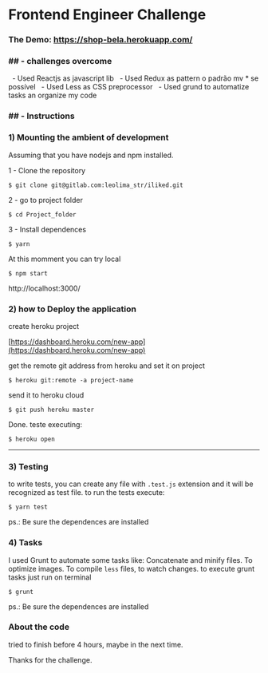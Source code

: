 # Frontend Engineer Challenge #

### The Demo: https://shop-bela.herokuapp.com/

 
### ## - challenges overcome ###

  - Used Reactjs as javascript lib
  - Used Redux as pattern o padrão mv * se possível
  - Used Less as CSS preprocessor
  - Used grund to automatize tasks an organize my code

### ## - Instructions ### 

### 1) Mounting the ambient of development ###
Assuming that you have nodejs and npm installed.

1 - Clone the repository
```
$ git clone git@gitlab.com:leolima_str/iliked.git
``` 
2 - go to project folder 

```
$ cd Project_folder
```
3 - Install dependences
	
```
$ yarn
```

At this momment you can try local
```
$ npm start
```

http://localhost:3000/

### 2) how to Deploy the application ###

create heroku project 

[https://dashboard.heroku.com/new-app](https://dashboard.heroku.com/new-app)
	
get the remote git address from heroku and set it on project 
```
$ heroku git:remote -a project-name
```	
send it to heroku cloud
```
$ git push heroku master
```	
Done. teste executing: 
```
$ heroku open
```

--------------

### 3) Testing ###
to write tests, you can create any file with `.test.js` extension and it will be recognized as test file.
to run the tests execute:
```
$ yarn test
```
ps.: Be sure the dependences are installed

### 4) Tasks
I used Grunt to automate some tasks like: Concatenate and minify files. To optimize images. To compile `less` files, to watch changes. 
to execute grunt tasks just run on terminal
```
$ grunt 
```
ps.: Be sure the dependences are installed

### About the code
tried to finish before 4 hours, maybe in the next time.

Thanks for the challenge.
